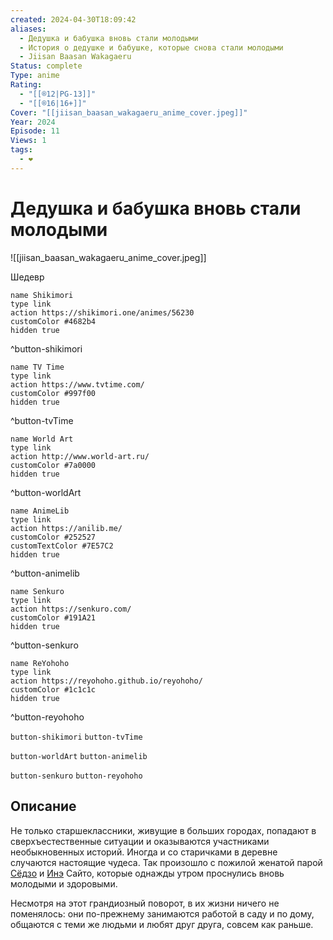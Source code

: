 ```yaml
---
created: 2024-04-30T18:09:42
aliases:
  - Дедушка и бабушка вновь стали молодыми
  - История о дедушке и бабушке, которые снова стали молодыми
  - Jiisan Baasan Wakagaeru
Status: complete
Type: anime
Rating:
  - "[[®️12|PG-13]]"
  - "[[®️16|16+]]"
Cover: "[[jiisan_baasan_wakagaeru_anime_cover.jpeg]]"
Year: 2024
Episode: 11
Views: 1
tags:
  - ❤
---
```


# Дедушка и бабушка вновь стали молодыми

![[jiisan_baasan_wakagaeru_anime_cover.jpeg]]

Шедевр


```button
name Shikimori
type link
action https://shikimori.one/animes/56230
customColor #4682b4
hidden true
```
^button-shikimori

```button
name TV Time
type link
action https://www.tvtime.com/
customColor #997f00
hidden true
```
^button-tvTime

```button
name World Art
type link
action http://www.world-art.ru/
customColor #7a0000
hidden true
```
^button-worldArt

```button
name AnimeLib
type link
action https://anilib.me/
customColor #252527
customTextColor #7E57C2
hidden true
```
^button-animelib

```button
name Senkuro
type link
action https://senkuro.com/
customColor #191A21
hidden true
```
^button-senkuro

```button
name ReYohoho
type link
action https://reyohoho.github.io/reyohoho/
customColor #1c1c1c
hidden true
```
^button-reyohoho

`button-shikimori` `button-tvTime`

`button-worldArt` `button-animelib`

`button-senkuro` `button-reyohoho`

## Описание

Не только старшеклассники, живущие в больших городах, попадают в сверхъестественные ситуации и оказываются участниками необыкновенных историй. Иногда и со старичками в деревне случаются настоящие чудеса. Так произошло с пожилой женатой парой [Сёдзо](https://shikimori.one/characters/233534-shozo-saitou) и [Инэ](https://shikimori.one/characters/194248-ine-saitou) Сайто, которые однажды утром проснулись вновь молодыми и здоровыми.

Несмотря на этот грандиозный поворот, в их жизни ничего не поменялось: они по-прежнему занимаются работой в саду и по дому, общаются с теми же людьми и любят друг друга, совсем как раньше.
